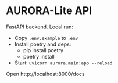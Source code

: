 # AURORA-Lite API

FastAPI backend. Local run:

- Copy `.env.example` to `.env`
- Install poetry and deps:
  - pip install poetry
  - poetry install
- Start: `uvicorn aurora.main:app --reload`

Open http://localhost:8000/docs
